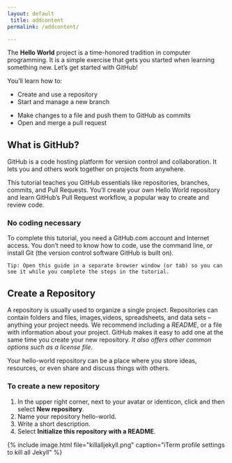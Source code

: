 ```yaml
---
layout: default
 title: addcontent
permalink: /addcontent/

--- 
```


The **Hello World** project is a time-honored tradition in computer programming. It is a simple exercise that gets you started when learning something new. Let’s get started with GitHub!

You’ll learn how to:

* Create and use a repository
* Start and manage a new branch
- Make changes to a file and push them to GitHub as commits
- Open and merge a pull request

## What is GitHub?

GitHub is a code hosting platform for version control and collaboration. It lets you and others work together on projects from anywhere.

This tutorial teaches you GitHub essentials like repositories, branches, commits, and Pull Requests. You’ll create your own Hello World repository and learn GitHub’s Pull Request workflow, a popular way to create and review code.

### No coding necessary

To complete this tutorial, you need a GitHub.com account and Internet access. You don’t need to know how to code, use the command line, or install Git (the version control software GitHub is built on).

```
Tip: Open this guide in a separate browser window (or tab) so you can see it while you complete the steps in the tutorial.

```

## Create a Repository

A repository is usually used to organize a single project. Repositories can contain folders and files, images,videos, spreadsheets, and data sets – anything your project needs. We recommend including a *README*, or a file with information about your project. GitHub makes it easy to add one at the same time you create your new repository. *It also offers other common options such as a license file*.

Your hello-world repository can be a place where you store ideas, resources, or even share and discuss things with others.

### To create a new repository
1. In the upper right corner, next to your avatar or identicon, click  and then select **New repository**.
2. Name your repository hello-world.
3. Write a short description.
4. Select **Initialize this repository with a README**.

{% include image.html file="killalljekyll.png" caption="iTerm profile settings to kill all Jekyll" %}